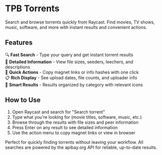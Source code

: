 # TPB Torrents

Search and browse torrents quickly from Raycast. Find movies, TV shows, music, software, and more with instant results and convenient actions.

## Features

🔍 **Fast Search** - Type your query and get instant torrent results  
📁 **Detailed Information** - View file sizes, seeders, leechers, and descriptions  
🧲 **Quick Actions** - Copy magnet links or info hashes with one click  
📋 **Rich Display** - See upload dates, file counts, and uploader info  
🎯 **Smart Results** - Results organized by category with relevant icons  

## How to Use

1. Open Raycast and search for "Search torrent"
2. Type what you're looking for (movie titles, software, music, etc.)
3. Browse through the results with file sizes and peer information
4. Press Enter on any result to see detailed information
5. Use the action menu to copy magnet links or view in browser

Perfect for quickly finding torrents without leaving your workflow. All searches are powered by the apibay.org API for reliable, up-to-date results.